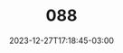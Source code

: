 ---
title: "088"
date: 2023-12-27T17:18:45-03:00
draft: false
autorias: ["Guilherme Vieira"]
plataformas: ["p5•js"]
descricao: "Recorta uma imagem em 225 quadrados. A cada valor da contagem realiza a troca de lugar entre 2 recortes. Os recortes só podem ser trocados apenas 1 vez."
autorias_url: ["https://guilhermevieira.info"]
url: "/formas/088"
---